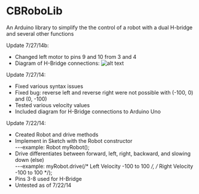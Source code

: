 CBRoboLib
=========

An Arduino library to simplify the the control of a robot with a dual H-bridge and several other functions

Update 7/27/14b:  
  - Changed left motor to pins 9 and 10 from 3 and 4  
  - Diagram of H-Bridge connections:  ![alt text](http://paulugolini.com/H-Bridge%20Diagram.png "H-Bridge Diagram")  

Update 7/27/14:  
  - Fixed various syntax issues  
  - Fixed bug: reverse left and reverse right were not possible with (-100, 0) and (0, -100)  
  - Tested various velocity values  
  - Included diagram for H-Bridge connections to Arduino Uno  
		
Update 7/22/14:  
  - Created Robot and drive methods  
  - Implement in Sketch with the Robot constructor  
  ---example:	Robot myRobot();  
  - Drive differentiates between forward, left, right, backward, and slowing down (else)  
  ---example:	myRobot.drive(/* Left Velocity -100 to 100 */, /* Right Velocity -100 to 100 */);  
  - Pins 3-8 used for H-Bridge  
  - Untested as of 7/22/14  